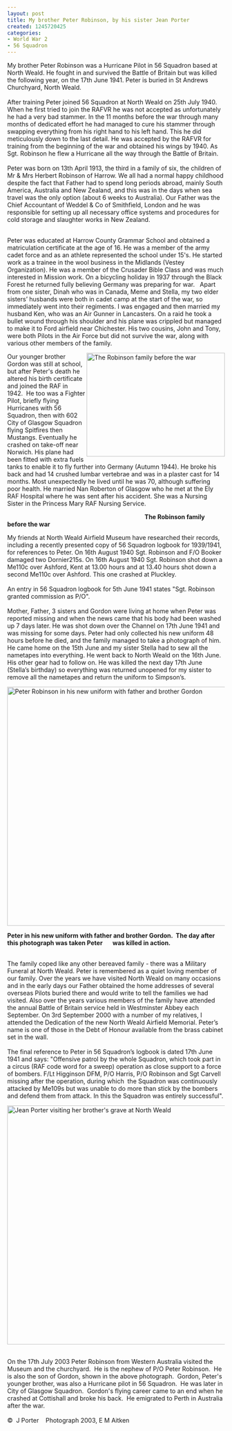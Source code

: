 ```yaml
---
layout: post
title: My brother Peter Robinson, by his sister Jean Porter
created: 1245720425
categories:
- World War 2
- 56 Squadron
---
```

<p>My brother Peter Robinson was a Hurricane Pilot in 56 Squadron based at North Weald. He fought in and survived the Battle of Britain but was killed the following year, on the 17th June 1941. Peter is buried in St Andrews Churchyard, North Weald.<br /> <br /> After training Peter joined 56 Squadron at North Weald on 25th July 1940. When he first tried to join the RAFVR he was not accepted as unfortunately he had a very bad stammer. In the 11 months before the war through many months of dedicated effort he had managed to cure his stammer through swapping everything from his right hand to his left hand. This he did meticulously down to the last detail. He was accepted by the RAFVR for training from the beginning of the war and obtained his wings by 1940. As Sgt. Robinson he flew a Hurricane all the way through the Battle of Britain.<br /> <br /> Peter was born on 13th April 1913, the third in a family of six, the children of Mr &amp; Mrs Herbert Robinson of Harrow. We all had a normal happy childhood despite the fact that Father had to spend long periods abroad, mainly South America, Australia and New Zealand, and this was in the days when sea travel was the only option (about 6 weeks to Australia). Our Father was the Chief Accountant of Weddel &amp; Co of Smithfield, London and he was responsible for setting up all necessary office systems and procedures for cold storage and slaughter works in New Zealand.</p><p><br /> Peter was educated at Harrow County Grammar School and obtained a matriculation certificate at the age of 16. He was a member of the army cadet force and as an athlete represented the school under 15's. He started work as a trainee in the wool business in the Midlands (Vestey Organization). He was a member of the Crusader Bible Class and was much interested in Mission work. On a bicycling holiday in 1937 through the Black Forest he returned fully believing Germany was preparing for war.&nbsp;&nbsp; Apart from one sister, Dinah who was in Canada, Meme and Stella, my two elder sisters&rsquo; husbands were both in cadet camp at the start of the war, so immediately went into their regiments. I was engaged and then married my husband Ken, who was an Air Gunner in Lancasters. On a raid he took a bullet wound through his shoulder and his plane was crippled but managed to make it to Ford airfield near Chichester. His two cousins, John and Tony, were both Pilots in the Air Force but did not survive the war, along with various other members of the family.</p><p style="text-align: left;"><img class="article" width="320" height="240" align="right" alt="The Robinson family before the war" src="{{ site.JB.BASE_PATH }}/images/RobinsonFamily2.JPG" />  Our younger brother Gordon was still at school, but after Peter's death he altered his birth certificate and joined the RAF in 1942.&nbsp; He too was a Fighter Pilot, briefly flying Hurricanes with 56 Squadron, then with 602 City of Glasgow Squadron flying Spitfires then Mustangs. Eventually he crashed on take-off near Norwich. His plane had been fitted with extra fuels tanks to enable it to fly further into Germany (Autumn 1944). He broke his back and had 14 crushed lumbar vertebrae and was in a plaster cast for 14 months. Most unexpectedly he lived until he was 70, although suffering poor health. He married Nan Roberton of Glasgow who he met at the Ely RAF Hospital where he was sent after his accident. She was a Nursing Sister in the Princess Mary RAF Nursing Service.</p><p style="text-align: left;"><strong>&nbsp;&nbsp;&nbsp;&nbsp;&nbsp;&nbsp;&nbsp;&nbsp;&nbsp;&nbsp;&nbsp;&nbsp;&nbsp;&nbsp;&nbsp;&nbsp;&nbsp;&nbsp;&nbsp;&nbsp;&nbsp;&nbsp;&nbsp;&nbsp;&nbsp;&nbsp;&nbsp;&nbsp;&nbsp;&nbsp;&nbsp;&nbsp;&nbsp;&nbsp;&nbsp;&nbsp;&nbsp;&nbsp;&nbsp;&nbsp;&nbsp;&nbsp;&nbsp;&nbsp;&nbsp;&nbsp;&nbsp;&nbsp;&nbsp;&nbsp;&nbsp;&nbsp;&nbsp;&nbsp;&nbsp;&nbsp;&nbsp;&nbsp;&nbsp;&nbsp;&nbsp;&nbsp;&nbsp;&nbsp;&nbsp;&nbsp;&nbsp;&nbsp;&nbsp;&nbsp;&nbsp;&nbsp;&nbsp;&nbsp;&nbsp;&nbsp;&nbsp;&nbsp;&nbsp;&nbsp;&nbsp;&nbsp;&nbsp;&nbsp;&nbsp;&nbsp;&nbsp;&nbsp;&nbsp;&nbsp;&nbsp;&nbsp;&nbsp;&nbsp;&nbsp; The Robinson family before the war</strong></p><p>My friends at North Weald Airfield Museum have researched their records, including a recently presented copy of 56 Squadron logbook for 1939/1941, for references to Peter. On 16th August 1940 Sgt. Robinson and F/O Booker damaged two Dornier215s. On 16th August 1940 Sgt. Robinson shot down a Me110c over Ashford, Kent at 13.00 hours and at 13.40 hours shot down a second Me110c over Ashford. This one crashed at Pluckley.<br /> <br /> An entry in 56 Squadron logbook for 5th June 1941 states &quot;Sgt. Robinson granted commission as P/O&quot;.<br /> <br /> Mother, Father, 3 sisters and Gordon were living at home when Peter was reported missing and when the news came that his body had been washed up 7 days later. He was shot down over the Channel on 17th June 1941 and was missing for some days. Peter had only collected his new uniform 48 hours before he died, and the family managed to take a photograph of him. He came home on the 15th June and my sister Stella had to sew all the nametapes into everything. He went back to North Weald on the 16th June. His other gear had to follow on. He was killed the next day 17th June (Stella&rsquo;s birthday) so everything was returned unopened for my sister to remove all the nametapes and return the uniform to Simpson&rsquo;s.</p><p><img width="640" height="553" alt="Peter Robinson in his new uniform with father and brother Gordon" src="{{ site.JB.BASE_PATH }}/images/Day_before.JPG" /></p><p><strong>Peter in his new uniform with father and brother Gordon.&nbsp; The day after this photograph was taken&nbsp;</strong><strong>Peter&nbsp;&nbsp;&nbsp;&nbsp;&nbsp;&nbsp; was killed in action.</strong><br />&nbsp;</p><p>The family coped like any other bereaved family - there was a Military Funeral at North Weald. Peter is remembered as a quiet loving member of our family. Over the years we have visited North Weald on many occasions and in the early days our Father obtained the home addresses of several overseas Pilots buried there and would write to tell the families we had visited. Also over the years various members of the family have attended the annual Battle of Britain service held in Westminster Abbey each September. On 3rd September 2000 with a number of my relatives, I attended the Dedication of the new North Weald Airfield Memorial. Peter&rsquo;s name is one of those in the Debt of Honour available from the brass cabinet set in the wall.<br /> <br /> The final reference to Peter in 56 Squadron&rsquo;s logbook is dated 17th June 1941 and says: &quot;Offensive patrol by the whole Squadron, which took part in a circus (RAF code word for a sweep) operation as close support to a force of bombers. F/Lt Higginson DFM, P/O Harris, P/O Robinson and Sgt Carvell missing after the operation, during which&nbsp; the Squadron was continuously attacked by Me109s but was unable to do more than stick by the bombers and defend them from attack. In this the Squadron was entirely successful&quot;.</p><p><img width="640" height="553" src="{{ site.JB.BASE_PATH }}/images/Peter1_0.jpg" alt="Jean Porter visiting her brother's grave at North Weald" /><br />&nbsp;</p><p>On the 17th July 2003 Peter Robinson from Western Australia visited the Museum and the churchyard.&nbsp; He is the nephew of P/O Peter Robinson.&nbsp; He is also the son of Gordon, shown in the above photograph.&nbsp; Gordon, Peter's younger brother, was also a Hurricane pilot in 56 Squadron.&nbsp; He was later in City of Glasgow Squadron.&nbsp; Gordon's flying career came to an end when he crashed at Cottishall and broke his back.&nbsp; He emigrated to Perth in Australia after the war.<br /> <br /> &copy;&nbsp; J Porter&nbsp;&nbsp;&nbsp; Photograph 2003, E M Aitken</p>
